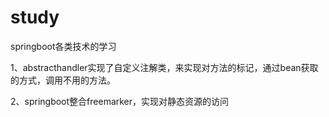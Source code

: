 # study
springboot各类技术的学习

1、abstracthandler实现了自定义注解类，来实现对方法的标记，通过bean获取的方式，调用不用的方法。

2、springboot整合freemarker，实现对静态资源的访问
